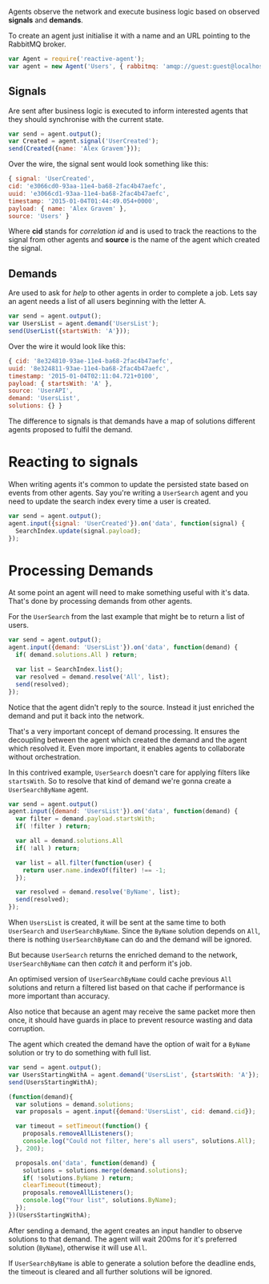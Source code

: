 Agents observe the network and execute business logic based on observed **signals** and **demands**.

To create an agent just initialise it with a name and an URL pointing
to the RabbitMQ broker.

```javascript
var Agent = require('reactive-agent');
var agent = new Agent('Users', { rabbitmq: 'amqp://guest:guest@localhost:5672/topic' });
```

## Signals

Are sent after business logic is executed to inform interested
agents that they should synchronise with the current state.

```javascript
var send = agent.output();
var Created = agent.signal('UserCreated');
send(Created({name: 'Alex Gravem'}));
```

Over the wire, the signal sent would look something like this:

```javascript
{ signal: 'UserCreated',
cid: 'e3066cd0-93aa-11e4-ba68-2fac4b47aefc',
uuid: 'e3066cd1-93aa-11e4-ba68-2fac4b47aefc',
timestamp: '2015-01-04T01:44:49.054+0000',
payload: { name: 'Alex Gravem' },
source: 'Users' }
```

Where **cid** stands for *correlation id* and is used to track the
reactions to the signal from other agents and **source** is the name
of the agent which created the signal.

## Demands

Are used to ask for *help* to other agents in order to complete a job.
Lets say an agent needs a list of all users beginning with the
letter A.

```javascript
var send = agent.output();
var UsersList = agent.demand('UsersList');
send(UserList({startsWith: 'A'}));
```

Over the wire it would look like this:

```javascript
{ cid: '8e324810-93ae-11e4-ba68-2fac4b47aefc',
uuid: '8e324811-93ae-11e4-ba68-2fac4b47aefc',
timestamp: '2015-01-04T02:11:04.721+0100',
payload: { startsWith: 'A' },
source: 'UserAPI',
demand: 'UsersList',
solutions: {} }
```

The difference to signals is that demands have a map of solutions
different agents proposed to fulfil the demand.

# Reacting to signals

When writing agents it's common to update the persisted state based
on events from other agents. Say you're writing a `UserSearch` agent
and you need to update the search index every time a user is created.

```javascript
var send = agent.output();
agent.input({signal: 'UserCreated'}).on('data', function(signal) {
  SearchIndex.update(signal.payload);
});
```

# Processing Demands

At some point an agent will need to make something useful with
it's data. That's done by processing demands from other agents.

For the `UserSearch` from the last example that might be to return
a list of users.

```javascript
var send = agent.output();
agent.input({demand: 'UsersList'}).on('data', function(demand) {
  if( demand.solutions.All ) return;

  var list = SearchIndex.list();
  var resolved = demand.resolve('All', list);
  send(resolved);
});
```

Notice that the agent didn't reply to the source.
Instead it just enriched the demand and put it back into the network.

That's a very important concept of demand processing. It ensures the
decoupling between the agent which created the demand and the agent
which resolved it. Even more important, it enables agents to
collaborate without orchestration.

In this contrived example, `UserSearch` doesn't care for applying
filters like `startsWith`. So to resolve that kind of demand we're
gonna create a `UserSearchByName` agent.

```javascript
var send = agent.output()
agent.input({demand: 'UsersList'}).on('data', function(demand) {
  var filter = demand.payload.startsWith;
  if( !filter ) return;

  var all = demand.solutions.All
  if( !all ) return;

  var list = all.filter(function(user) {
    return user.name.indexOf(filter) !== -1;
  });

  var resolved = demand.resolve('ByName', list);
  send(resolved);
});
```

When `UsersList` is created, it will be sent at the same time to both
`UserSearch` and `UserSearchByName`. Since the `ByName` solution
depends on `All`, there is nothing `UserSearchByName` can do and the
demand will be ignored.

But because `UserSearch` returns the enriched demand to the network,
`UserSearchByName` can then *catch* it and perform it's job.

An optimised version of `UserSearchByName` could cache previous `All`
solutions and return a filtered list based on that cache if performance
is more important than accuracy.

Also notice that because an agent may receive the same packet more
then once, it should have guards in place to prevent resource wasting
and data corruption.

The agent which created the demand have the option of wait for a
`ByName` solution or try to do something with full list.

```javascript
var send = agent.output();
var UsersStartingWithA = agent.demand('UsersList', {startsWith: 'A'});
send(UsersStartingWithA);

(function(demand){
  var solutions = demand.solutions;
  var proposals = agent.input({demand:'UsersList', cid: demand.cid});

  var timeout = setTimeout(function() {
    proposals.removeAllListeners();
    console.log("Could not filter, here's all users", solutions.All);
  }, 200);

  proposals.on('data', function(demand) {
    solutions = solutions.merge(demand.solutions);
    if( !solutions.ByName ) return;
    clearTimeout(timeout);
    proposals.removeAllListeners();
    console.log("Your list", solutions.ByName);
  });
})(UsersStartingWithA);
```
After sending a demand, the agent creates an input handler to
observe solutions to that demand. The agent will wait 200ms for it's
preferred solution (`ByName`), otherwise it will use `All`.

If `UserSearchByName` is able to generate a solution before the
deadline ends, the timeout is cleared and all further solutions
will be ignored.
